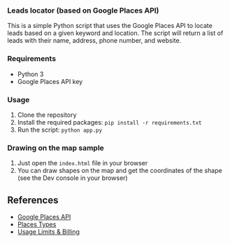 ### Leads locator (based on Google Places API)

This is a simple Python script that uses the Google Places API to locate leads based on a given keyword and location. 
The script will return a list of leads with their name, address, phone number, and website.

### Requirements
- Python 3
- Google Places API key

### Usage
1. Clone the repository
2. Install the required packages: `pip install -r requirements.txt`
3. Run the script: `python app.py`

### Drawing on the map sample
1. Just open the `index.html` file in your browser
2. You can draw shapes on the map and get the coordinates of the shape (see the Dev console in your browser)

## References
- [Google Places API](https://developers.google.com/maps/documentation/places/web-service/text-search)
- [Places Types](https://developers.google.com/maps/documentation/places/web-service/supported_types#table1)
- [Usage Limits & Billing](https://developers.google.com/maps/documentation/places/web-service/usage-and-billing#other-usage-limits)